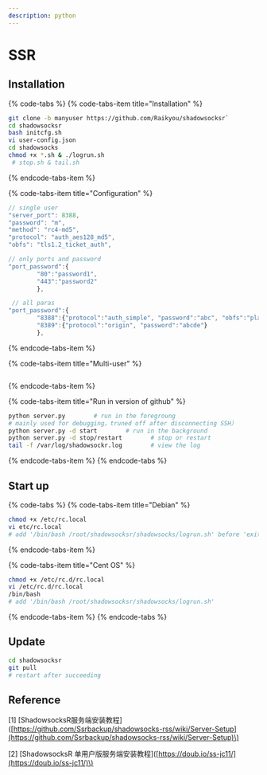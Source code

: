 ```yaml
---
description: python
---
```


# SSR

## Installation

{% code-tabs %}
{% code-tabs-item title="Installation" %}
```bash
git clone -b manyuser https://github.com/Raikyou/shadowsocksr`
cd shadowsocksr
bash initcfg.sh
vi user-config.json
cd shadowsocks
chmod +x *.sh & ./logrun.sh  # stop.sh & tail.sh
```
{% endcode-tabs-item %}

{% code-tabs-item title="Configuration" %}
```javascript
// single user
"server_port": 8388,
"password": "m",
"method": "rc4-md5",
"protocol": "auth_aes128_md5",
"obfs": "tls1.2_ticket_auth",

// only ports and password
"port_password":{
        "80":"password1",
        "443":"password2"
        },

 // all paras   
"port_password":{
        "8388":{"protocol":"auth_simple", "password":"abc", "obfs":"plain", "obfs_param":""},
        "8389":{"protocol":"origin", "password":"abcde"}
        },
```
{% endcode-tabs-item %}

{% code-tabs-item title="Multi-user" %}
```javascript

```
{% endcode-tabs-item %}

{% code-tabs-item title="Run in version of github" %}
```bash
python server.py        # run in the foregroung
# mainly used for debugging，truned off after disconnecting SSH）
python server.py -d start        # run in the background
python server.py -d stop/restart        # stop or restart
tail -f /var/log/shadowsockr.log        # view the log
```
{% endcode-tabs-item %}
{% endcode-tabs %}

## Start up

{% code-tabs %}
{% code-tabs-item title="Debian" %}
```bash
chmod +x /etc/rc.local
vi etc/rc.local
# add '/bin/bash /root/shadowsocksr/shadowsocks/logrun.sh' before 'exit 0'
```
{% endcode-tabs-item %}

{% code-tabs-item title="Cent OS" %}
```bash
chmod +x /etc/rc.d/rc.local
vi /etc/rc.d/rc.local
/bin/bash
# add '/bin/bash /root/shadowsocksr/shadowsocks/logrun.sh'
```
{% endcode-tabs-item %}
{% endcode-tabs %}

## Update

```bash
cd shadowsocksr
git pull
# restart after succeeding
```

## Reference

\[1\] \[ShadowsocksR服务端安装教程\]\([https://github.com/Ssrbackup/shadowsocks-rss/wiki/Server-Setup](https://github.com/Ssrbackup/shadowsocks-rss/wiki/Server-Setup)\)

\[2\]  \[ShadowsocksR 单用户版服务端安装教程\]\([https://doub.io/ss-jc11/](https://doub.io/ss-jc11/)\)



